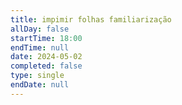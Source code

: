 ```yaml
---
title: impimir folhas familiarização
allDay: false
startTime: 18:00
endTime: null
date: 2024-05-02
completed: false
type: single
endDate: null
---
```

